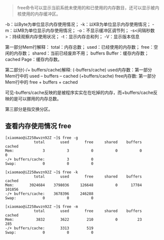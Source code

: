> free命令可以显示当前系统未使用的和已使用的内存数目，还可以显示被内核使用的内存缓冲区。

-b：以Byte为单位显示内存使用情况；
-k：以KB为单位显示内存使用情况；
-m：以MB为单位显示内存使用情况；
-o：不显示缓冲区调节列；
-s<间隔秒数>：持续观察内存使用状况；
-t：显示内存总和列；
-V：显示版本信息

第一部分Mem行解释：
total：内存总数；
used：已经使用的内存数；
free：空闲的内存数；
shared：当前已经废弃不用；
buffers Buffer：缓存内存数；
cached Page：缓存内存数。

第二部分(-/+ buffers/cache)解释:
(-buffers/cache) used内存数：第一部分Mem行中的 used – buffers – cached
(+buffers/cache) free内存数: 第一部分Mem行中的 free + buffers + cached

可见-buffers/cache反映的是被程序实实在在吃掉的内存，而+buffers/cache反映的是可以挪用的内存总数。

第三部分是指交换分区。

## 查看内存使用情况 free
```
[xiaomao@iZ258wvzn92Z ~]$ free -g
             total       used       free     shared    buffers     cached
Mem:             3          3          0          0          0          0
-/+ buffers/cache:          3          0
Swap:            0          0          0

[xiaomao@iZ258wvzn92Z ~]$ free -k
             total       used       free     shared    buffers     cached
Mem:       3924684    3798036     126648          0      17784     101856
-/+ buffers/cache:    3678396     246288
Swap:            0          0          0

[xiaomao@iZ258wvzn92Z ~]$ free -m
             total       used       free     shared    buffers     cached
Mem:          3832       3622        210          0         23        285
-/+ buffers/cache:       3313        519
Swap:            0          0          0

```